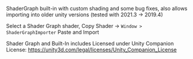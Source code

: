 ShaderGraph built-in with custom shading and some bug fixes, also allows importing into older unity versions (tested with 2021.3 -> 2019.4)

Select a Shader Graph shader, Copy Shader -> `Window > ShaderGraphImporter` Paste and Import


Shader Graph and Built-In includes Licensed under Unity Companion License:
https://unity3d.com/legal/licenses/Unity_Companion_License
